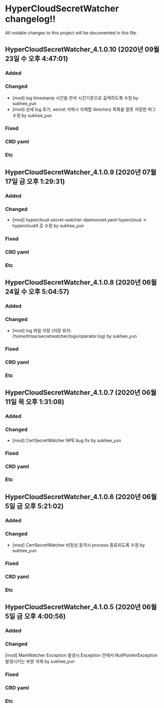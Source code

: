 # HyperCloudSecretWatcher changelog!!
All notable changes to this project will be documented in this file.

<!-------------------- v4.1.0.10 start -------------------->

## HyperCloudSecretWatcher_4.1.0.10 (2020년 09월 23일 수 오후  4:47:01)

### Added

### Changed
  - [mod] log timestamp 시간을 한국 시간기준으로 출력하도록 수정 by sukhee_yun
  - [mod] 상세 log 추가, secret 삭제시 삭제할 directory 목록을 잘못 저장한 버그 수정 by sukhee_yun

### Fixed

### CRD yaml

### Etc

<!--------------------- v4.1.0.10 end --------------------->

<!-------------------- v4.1.0.9 start -------------------->

## HyperCloudSecretWatcher_4.1.0.9 (2020년 07월 17일 금 오후  1:29:31)

### Added

### Changed
  - [mod] hypercloud-secret-watcher-daemonset.yaml hypercloud -> hypercloud4 로 수정 by sukhee_yun

### Fixed

### CRD yaml

### Etc

<!--------------------- v4.1.0.9 end --------------------->

<!-------------------- v4.1.0.8 start -------------------->

## HyperCloudSecretWatcher_4.1.0.8 (2020년 06월 24일 수 오후  5:04:57)

### Added

### Changed
  - [mod] log 파일 저장 (저장 위치: /home/tmax/secretwatcher/logs/operator.log) by sukhee_yun

### Fixed

### CRD yaml

### Etc

<!--------------------- v4.1.0.8 end --------------------->

<!-------------------- v4.1.0.7 start -------------------->

## HyperCloudSecretWatcher_4.1.0.7 (2020년 06월 11일 목 오후  1:31:08)

### Added

### Changed
  - [mod] CertSecretWatcher NPE bug fix by sukhee_yun

### Fixed

### CRD yaml

### Etc

<!--------------------- v4.1.0.7 end --------------------->

<!-------------------- v4.1.0.6 start -------------------->

## HyperCloudSecretWatcher_4.1.0.6 (2020년 06월  5일 금 오후  5:21:02)

### Added

### Changed
  - [mod] CertSecretWatcher 비정상 동작시 process 종료되도록 수정 by sukhee_yun

### Fixed

### CRD yaml

### Etc

<!--------------------- v4.1.0.6 end --------------------->

<!-------------------- v4.1.0.5 start -------------------->

## HyperCloudSecretWatcher_4.1.0.5 (2020년 06월  5일 금 오후  4:00:56)

### Added

### Changed
[mod] MainWatcher Exception 발생시 Exception 안에서 NullPointerException 발생시키는 부분 삭제 by sukhee_yun

### Fixed

### CRD yaml

### Etc

<!--------------------- v4.1.0.5 end --------------------->
